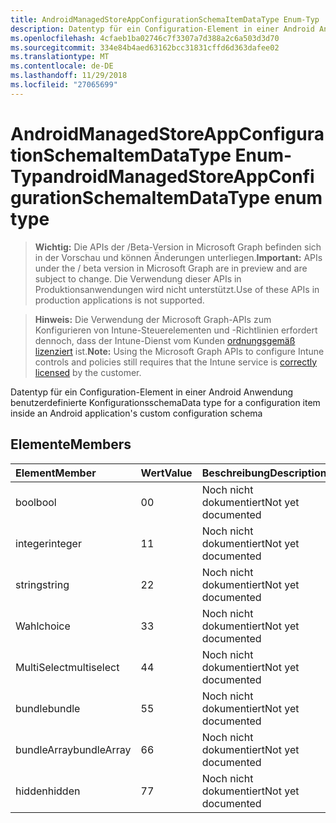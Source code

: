 ```yaml
---
title: AndroidManagedStoreAppConfigurationSchemaItemDataType Enum-Typ
description: Datentyp für ein Configuration-Element in einer Android Anwendung benutzerdefinierte Konfigurationsschema
ms.openlocfilehash: 4cfaeb1ba02746c7f3307a7d388a2c6a503d3d70
ms.sourcegitcommit: 334e84b4aed63162bcc31831cffd6d363dafee02
ms.translationtype: MT
ms.contentlocale: de-DE
ms.lasthandoff: 11/29/2018
ms.locfileid: "27065699"
---
```

# <a name="androidmanagedstoreappconfigurationschemaitemdatatype-enum-type"></a><span data-ttu-id="c474d-103">AndroidManagedStoreAppConfigurationSchemaItemDataType Enum-Typ</span><span class="sxs-lookup"><span data-stu-id="c474d-103">androidManagedStoreAppConfigurationSchemaItemDataType enum type</span></span>

> <span data-ttu-id="c474d-104">**Wichtig:** Die APIs der /Beta-Version in Microsoft Graph befinden sich in der Vorschau und können Änderungen unterliegen.</span><span class="sxs-lookup"><span data-stu-id="c474d-104">**Important:** APIs under the / beta version in Microsoft Graph are in preview and are subject to change.</span></span> <span data-ttu-id="c474d-105">Die Verwendung dieser APIs in Produktionsanwendungen wird nicht unterstützt.</span><span class="sxs-lookup"><span data-stu-id="c474d-105">Use of these APIs in production applications is not supported.</span></span>

> <span data-ttu-id="c474d-106">**Hinweis:** Die Verwendung der Microsoft Graph-APIs zum Konfigurieren von Intune-Steuerelementen und -Richtlinien erfordert dennoch, dass der Intune-Dienst vom Kunden [ordnungsgemäß lizenziert](https://go.microsoft.com/fwlink/?linkid=839381) ist.</span><span class="sxs-lookup"><span data-stu-id="c474d-106">**Note:** Using the Microsoft Graph APIs to configure Intune controls and policies still requires that the Intune service is [correctly licensed](https://go.microsoft.com/fwlink/?linkid=839381) by the customer.</span></span>

<span data-ttu-id="c474d-107">Datentyp für ein Configuration-Element in einer Android Anwendung benutzerdefinierte Konfigurationsschema</span><span class="sxs-lookup"><span data-stu-id="c474d-107">Data type for a configuration item inside an Android application's custom configuration schema</span></span>
## <a name="members"></a><span data-ttu-id="c474d-108">Elemente</span><span class="sxs-lookup"><span data-stu-id="c474d-108">Members</span></span>
|<span data-ttu-id="c474d-109">Element</span><span class="sxs-lookup"><span data-stu-id="c474d-109">Member</span></span>|<span data-ttu-id="c474d-110">Wert</span><span class="sxs-lookup"><span data-stu-id="c474d-110">Value</span></span>|<span data-ttu-id="c474d-111">Beschreibung</span><span class="sxs-lookup"><span data-stu-id="c474d-111">Description</span></span>|
|:---|:---|:---|
|<span data-ttu-id="c474d-112">bool</span><span class="sxs-lookup"><span data-stu-id="c474d-112">bool</span></span>|<span data-ttu-id="c474d-113">0</span><span class="sxs-lookup"><span data-stu-id="c474d-113">0</span></span>|<span data-ttu-id="c474d-114">Noch nicht dokumentiert</span><span class="sxs-lookup"><span data-stu-id="c474d-114">Not yet documented</span></span>|
|<span data-ttu-id="c474d-115">integer</span><span class="sxs-lookup"><span data-stu-id="c474d-115">integer</span></span>|<span data-ttu-id="c474d-116">1</span><span class="sxs-lookup"><span data-stu-id="c474d-116">1</span></span>|<span data-ttu-id="c474d-117">Noch nicht dokumentiert</span><span class="sxs-lookup"><span data-stu-id="c474d-117">Not yet documented</span></span>|
|<span data-ttu-id="c474d-118">string</span><span class="sxs-lookup"><span data-stu-id="c474d-118">string</span></span>|<span data-ttu-id="c474d-119">2</span><span class="sxs-lookup"><span data-stu-id="c474d-119">2</span></span>|<span data-ttu-id="c474d-120">Noch nicht dokumentiert</span><span class="sxs-lookup"><span data-stu-id="c474d-120">Not yet documented</span></span>|
|<span data-ttu-id="c474d-121">Wahl</span><span class="sxs-lookup"><span data-stu-id="c474d-121">choice</span></span>|<span data-ttu-id="c474d-122">3</span><span class="sxs-lookup"><span data-stu-id="c474d-122">3</span></span>|<span data-ttu-id="c474d-123">Noch nicht dokumentiert</span><span class="sxs-lookup"><span data-stu-id="c474d-123">Not yet documented</span></span>|
|<span data-ttu-id="c474d-124">MultiSelect</span><span class="sxs-lookup"><span data-stu-id="c474d-124">multiselect</span></span>|<span data-ttu-id="c474d-125">4</span><span class="sxs-lookup"><span data-stu-id="c474d-125">4</span></span>|<span data-ttu-id="c474d-126">Noch nicht dokumentiert</span><span class="sxs-lookup"><span data-stu-id="c474d-126">Not yet documented</span></span>|
|<span data-ttu-id="c474d-127">bundle</span><span class="sxs-lookup"><span data-stu-id="c474d-127">bundle</span></span>|<span data-ttu-id="c474d-128">5</span><span class="sxs-lookup"><span data-stu-id="c474d-128">5</span></span>|<span data-ttu-id="c474d-129">Noch nicht dokumentiert</span><span class="sxs-lookup"><span data-stu-id="c474d-129">Not yet documented</span></span>|
|<span data-ttu-id="c474d-130">bundleArray</span><span class="sxs-lookup"><span data-stu-id="c474d-130">bundleArray</span></span>|<span data-ttu-id="c474d-131">6</span><span class="sxs-lookup"><span data-stu-id="c474d-131">6</span></span>|<span data-ttu-id="c474d-132">Noch nicht dokumentiert</span><span class="sxs-lookup"><span data-stu-id="c474d-132">Not yet documented</span></span>|
|<span data-ttu-id="c474d-133">hidden</span><span class="sxs-lookup"><span data-stu-id="c474d-133">hidden</span></span>|<span data-ttu-id="c474d-134">7</span><span class="sxs-lookup"><span data-stu-id="c474d-134">7</span></span>|<span data-ttu-id="c474d-135">Noch nicht dokumentiert</span><span class="sxs-lookup"><span data-stu-id="c474d-135">Not yet documented</span></span>|





